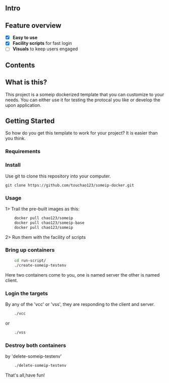 ## Intro

## Feature overview
*   [x] **Easy to use** 
*   [x] **Facility scripts** for fast login
*   [ ] **Visuals** to keep users engaged

## Contents

## What is this?

This project is a someip dockerized template that you can customize to your needs.
You can either use it for testing the protocal you like or develop the upon application. 

## Getting Started

So how do you get this template to work for your project? It is easier than you think.

### Requirements

### Install

Use git to clone this repository into your computer.

```
git clone https://github.com/touchao123/someip-docker.git
```

### Usage

1> Trail the pre-built images as this:

```bash
    docker pull chao123/someip
    docker pull chao123/someip-base
    docker pull chao123/someip
```
2> Run them with the facility of scripts

### Bring up containers
```bash
    cd run-script/
    ./create-someip-testenv
```
Here two containers come to you, one is named server the other is named client.
### Login the targets 
By any of the 'vcc' or 'vss', they are responding to the client and server.

```bash
    ./vcc
```
or
```bash
    ./vss
```
### Destroy both containers 
by 'delete-someip-testenv'

```bash
    ./delete-someip-testenv
```
That's all,have fun!

